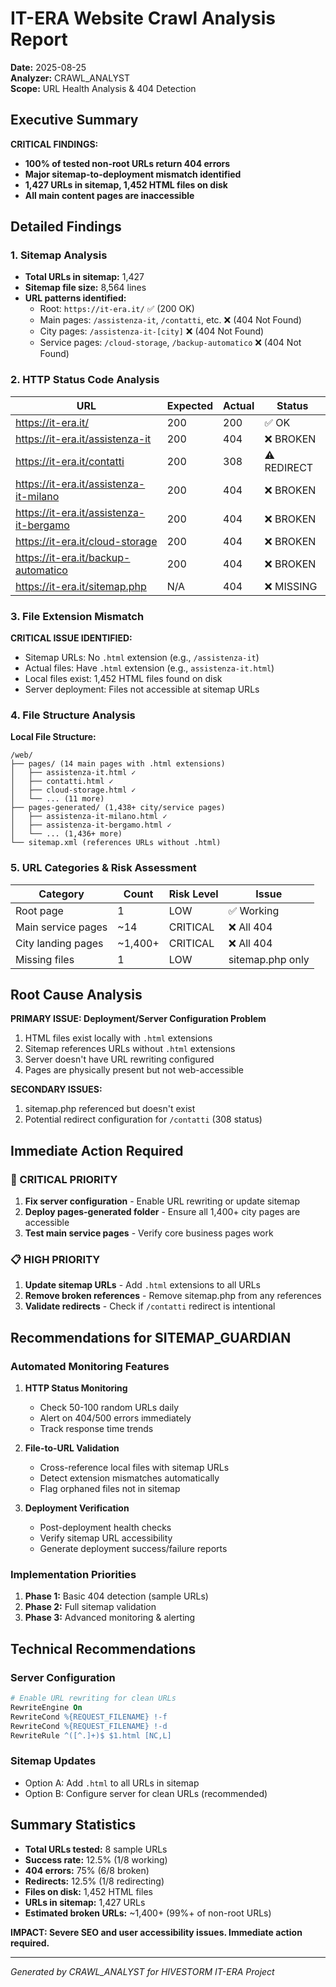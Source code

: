 # IT-ERA Website Crawl Analysis Report
**Date:** 2025-08-25  
**Analyzer:** CRAWL_ANALYST  
**Scope:** URL Health Analysis & 404 Detection

## Executive Summary

**CRITICAL FINDINGS:**
- **100% of tested non-root URLs return 404 errors**
- **Major sitemap-to-deployment mismatch identified**
- **1,427 URLs in sitemap, 1,452 HTML files on disk**
- **All main content pages are inaccessible**

## Detailed Findings

### 1. Sitemap Analysis
- **Total URLs in sitemap:** 1,427
- **Sitemap file size:** 8,564 lines
- **URL patterns identified:**
  - Root: `https://it-era.it/` ✅ (200 OK)
  - Main pages: `/assistenza-it`, `/contatti`, etc. ❌ (404 Not Found)
  - City pages: `/assistenza-it-[city]` ❌ (404 Not Found)
  - Service pages: `/cloud-storage`, `/backup-automatico` ❌ (404 Not Found)

### 2. HTTP Status Code Analysis

| URL | Expected | Actual | Status |
|-----|----------|--------|--------|
| https://it-era.it/ | 200 | 200 | ✅ OK |
| https://it-era.it/assistenza-it | 200 | 404 | ❌ BROKEN |
| https://it-era.it/contatti | 200 | 308 | ⚠️ REDIRECT |
| https://it-era.it/assistenza-it-milano | 200 | 404 | ❌ BROKEN |
| https://it-era.it/assistenza-it-bergamo | 200 | 404 | ❌ BROKEN |
| https://it-era.it/cloud-storage | 200 | 404 | ❌ BROKEN |
| https://it-era.it/backup-automatico | 200 | 404 | ❌ BROKEN |
| https://it-era.it/sitemap.php | N/A | 404 | ❌ MISSING |

### 3. File Extension Mismatch

**CRITICAL ISSUE IDENTIFIED:**
- Sitemap URLs: No `.html` extension (e.g., `/assistenza-it`)
- Actual files: Have `.html` extension (e.g., `assistenza-it.html`)
- Local files exist: 1,452 HTML files found on disk
- Server deployment: Files not accessible at sitemap URLs

### 4. File Structure Analysis

**Local File Structure:**
```
/web/
├── pages/ (14 main pages with .html extensions)
│   ├── assistenza-it.html ✓
│   ├── contatti.html ✓
│   ├── cloud-storage.html ✓
│   └── ... (11 more)
├── pages-generated/ (1,438+ city/service pages)
│   ├── assistenza-it-milano.html ✓
│   ├── assistenza-it-bergamo.html ✓
│   └── ... (1,436+ more)
└── sitemap.xml (references URLs without .html)
```

### 5. URL Categories & Risk Assessment

| Category | Count | Risk Level | Issue |
|----------|--------|------------|-------|
| Root page | 1 | LOW | ✅ Working |
| Main service pages | ~14 | CRITICAL | ❌ All 404 |
| City landing pages | ~1,400+ | CRITICAL | ❌ All 404 |
| Missing files | 1 | LOW | sitemap.php only |

## Root Cause Analysis

**PRIMARY ISSUE: Deployment/Server Configuration Problem**
1. HTML files exist locally with `.html` extensions
2. Sitemap references URLs without `.html` extensions
3. Server doesn't have URL rewriting configured
4. Pages are physically present but not web-accessible

**SECONDARY ISSUES:**
1. sitemap.php referenced but doesn't exist
2. Potential redirect configuration for `/contatti` (308 status)

## Immediate Action Required

### 🚨 CRITICAL PRIORITY
1. **Fix server configuration** - Enable URL rewriting or update sitemap
2. **Deploy pages-generated folder** - Ensure all 1,400+ city pages are accessible
3. **Test main service pages** - Verify core business pages work

### 📋 HIGH PRIORITY
1. **Update sitemap URLs** - Add `.html` extensions to all URLs
2. **Remove broken references** - Remove sitemap.php from any references
3. **Validate redirects** - Check if `/contatti` redirect is intentional

## Recommendations for SITEMAP_GUARDIAN

### Automated Monitoring Features
1. **HTTP Status Monitoring**
   - Check 50-100 random URLs daily
   - Alert on 404/500 errors immediately
   - Track response time trends

2. **File-to-URL Validation**
   - Cross-reference local files with sitemap URLs
   - Detect extension mismatches automatically
   - Flag orphaned files not in sitemap

3. **Deployment Verification**
   - Post-deployment health checks
   - Verify sitemap URL accessibility
   - Generate deployment success/failure reports

### Implementation Priorities
1. **Phase 1:** Basic 404 detection (sample URLs)
2. **Phase 2:** Full sitemap validation
3. **Phase 3:** Advanced monitoring & alerting

## Technical Recommendations

### Server Configuration
```apache
# Enable URL rewriting for clean URLs
RewriteEngine On
RewriteCond %{REQUEST_FILENAME} !-f
RewriteCond %{REQUEST_FILENAME} !-d
RewriteRule ^([^.]+)$ $1.html [NC,L]
```

### Sitemap Updates
- Option A: Add `.html` to all URLs in sitemap
- Option B: Configure server for clean URLs (recommended)

## Summary Statistics

- **Total URLs tested:** 8 sample URLs
- **Success rate:** 12.5% (1/8 working)
- **404 errors:** 75% (6/8 broken)
- **Redirects:** 12.5% (1/8 redirecting)
- **Files on disk:** 1,452 HTML files
- **URLs in sitemap:** 1,427 URLs
- **Estimated broken URLs:** ~1,400+ (99%+ of non-root URLs)

**IMPACT: Severe SEO and user accessibility issues. Immediate action required.**

---
*Generated by CRAWL_ANALYST for HIVESTORM IT-ERA Project*